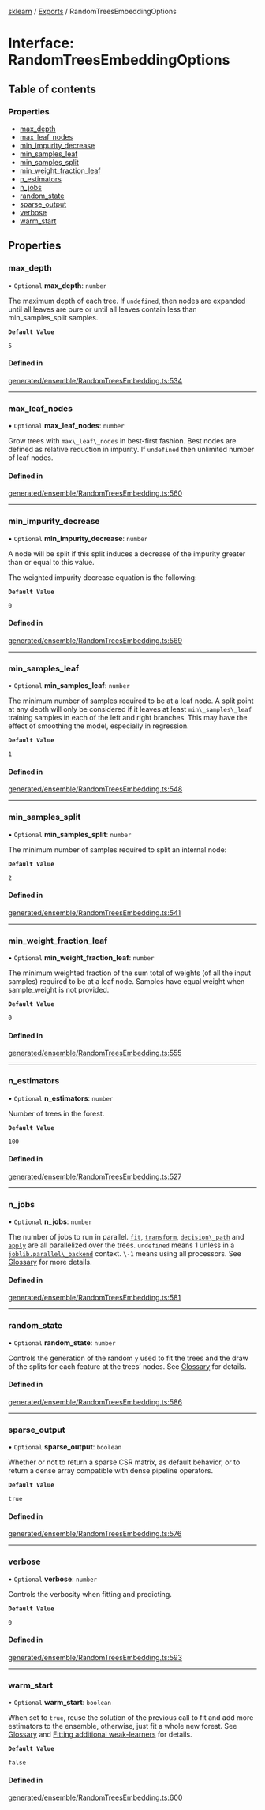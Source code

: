 [sklearn](../readme.md) / [Exports](../modules.md) / RandomTreesEmbeddingOptions

# Interface: RandomTreesEmbeddingOptions

## Table of contents

### Properties

- [max\_depth](RandomTreesEmbeddingOptions.md#max_depth)
- [max\_leaf\_nodes](RandomTreesEmbeddingOptions.md#max_leaf_nodes)
- [min\_impurity\_decrease](RandomTreesEmbeddingOptions.md#min_impurity_decrease)
- [min\_samples\_leaf](RandomTreesEmbeddingOptions.md#min_samples_leaf)
- [min\_samples\_split](RandomTreesEmbeddingOptions.md#min_samples_split)
- [min\_weight\_fraction\_leaf](RandomTreesEmbeddingOptions.md#min_weight_fraction_leaf)
- [n\_estimators](RandomTreesEmbeddingOptions.md#n_estimators)
- [n\_jobs](RandomTreesEmbeddingOptions.md#n_jobs)
- [random\_state](RandomTreesEmbeddingOptions.md#random_state)
- [sparse\_output](RandomTreesEmbeddingOptions.md#sparse_output)
- [verbose](RandomTreesEmbeddingOptions.md#verbose)
- [warm\_start](RandomTreesEmbeddingOptions.md#warm_start)

## Properties

### max\_depth

• `Optional` **max\_depth**: `number`

The maximum depth of each tree. If `undefined`, then nodes are expanded until all leaves are pure or until all leaves contain less than min\_samples\_split samples.

**`Default Value`**

`5`

#### Defined in

[generated/ensemble/RandomTreesEmbedding.ts:534](https://github.com/transitive-bullshit/scikit-learn-ts/blob/367336a/packages/sklearn/src/generated/ensemble/RandomTreesEmbedding.ts#L534)

___

### max\_leaf\_nodes

• `Optional` **max\_leaf\_nodes**: `number`

Grow trees with `max\_leaf\_nodes` in best-first fashion. Best nodes are defined as relative reduction in impurity. If `undefined` then unlimited number of leaf nodes.

#### Defined in

[generated/ensemble/RandomTreesEmbedding.ts:560](https://github.com/transitive-bullshit/scikit-learn-ts/blob/367336a/packages/sklearn/src/generated/ensemble/RandomTreesEmbedding.ts#L560)

___

### min\_impurity\_decrease

• `Optional` **min\_impurity\_decrease**: `number`

A node will be split if this split induces a decrease of the impurity greater than or equal to this value.

The weighted impurity decrease equation is the following:

**`Default Value`**

`0`

#### Defined in

[generated/ensemble/RandomTreesEmbedding.ts:569](https://github.com/transitive-bullshit/scikit-learn-ts/blob/367336a/packages/sklearn/src/generated/ensemble/RandomTreesEmbedding.ts#L569)

___

### min\_samples\_leaf

• `Optional` **min\_samples\_leaf**: `number`

The minimum number of samples required to be at a leaf node. A split point at any depth will only be considered if it leaves at least `min\_samples\_leaf` training samples in each of the left and right branches. This may have the effect of smoothing the model, especially in regression.

**`Default Value`**

`1`

#### Defined in

[generated/ensemble/RandomTreesEmbedding.ts:548](https://github.com/transitive-bullshit/scikit-learn-ts/blob/367336a/packages/sklearn/src/generated/ensemble/RandomTreesEmbedding.ts#L548)

___

### min\_samples\_split

• `Optional` **min\_samples\_split**: `number`

The minimum number of samples required to split an internal node:

**`Default Value`**

`2`

#### Defined in

[generated/ensemble/RandomTreesEmbedding.ts:541](https://github.com/transitive-bullshit/scikit-learn-ts/blob/367336a/packages/sklearn/src/generated/ensemble/RandomTreesEmbedding.ts#L541)

___

### min\_weight\_fraction\_leaf

• `Optional` **min\_weight\_fraction\_leaf**: `number`

The minimum weighted fraction of the sum total of weights (of all the input samples) required to be at a leaf node. Samples have equal weight when sample\_weight is not provided.

**`Default Value`**

`0`

#### Defined in

[generated/ensemble/RandomTreesEmbedding.ts:555](https://github.com/transitive-bullshit/scikit-learn-ts/blob/367336a/packages/sklearn/src/generated/ensemble/RandomTreesEmbedding.ts#L555)

___

### n\_estimators

• `Optional` **n\_estimators**: `number`

Number of trees in the forest.

**`Default Value`**

`100`

#### Defined in

[generated/ensemble/RandomTreesEmbedding.ts:527](https://github.com/transitive-bullshit/scikit-learn-ts/blob/367336a/packages/sklearn/src/generated/ensemble/RandomTreesEmbedding.ts#L527)

___

### n\_jobs

• `Optional` **n\_jobs**: `number`

The number of jobs to run in parallel. [`fit`](#sklearn.ensemble.RandomTreesEmbedding.fit "sklearn.ensemble.RandomTreesEmbedding.fit"), [`transform`](#sklearn.ensemble.RandomTreesEmbedding.transform "sklearn.ensemble.RandomTreesEmbedding.transform"), [`decision\_path`](#sklearn.ensemble.RandomTreesEmbedding.decision_path "sklearn.ensemble.RandomTreesEmbedding.decision_path") and [`apply`](#sklearn.ensemble.RandomTreesEmbedding.apply "sklearn.ensemble.RandomTreesEmbedding.apply") are all parallelized over the trees. `undefined` means 1 unless in a [`joblib.parallel\_backend`](https://joblib.readthedocs.io/en/latest/parallel.html#joblib.parallel_backend "(in joblib v1.3.0.dev0)") context. `\-1` means using all processors. See [Glossary](../../glossary.html#term-n_jobs) for more details.

#### Defined in

[generated/ensemble/RandomTreesEmbedding.ts:581](https://github.com/transitive-bullshit/scikit-learn-ts/blob/367336a/packages/sklearn/src/generated/ensemble/RandomTreesEmbedding.ts#L581)

___

### random\_state

• `Optional` **random\_state**: `number`

Controls the generation of the random `y` used to fit the trees and the draw of the splits for each feature at the trees’ nodes. See [Glossary](../../glossary.html#term-random_state) for details.

#### Defined in

[generated/ensemble/RandomTreesEmbedding.ts:586](https://github.com/transitive-bullshit/scikit-learn-ts/blob/367336a/packages/sklearn/src/generated/ensemble/RandomTreesEmbedding.ts#L586)

___

### sparse\_output

• `Optional` **sparse\_output**: `boolean`

Whether or not to return a sparse CSR matrix, as default behavior, or to return a dense array compatible with dense pipeline operators.

**`Default Value`**

`true`

#### Defined in

[generated/ensemble/RandomTreesEmbedding.ts:576](https://github.com/transitive-bullshit/scikit-learn-ts/blob/367336a/packages/sklearn/src/generated/ensemble/RandomTreesEmbedding.ts#L576)

___

### verbose

• `Optional` **verbose**: `number`

Controls the verbosity when fitting and predicting.

**`Default Value`**

`0`

#### Defined in

[generated/ensemble/RandomTreesEmbedding.ts:593](https://github.com/transitive-bullshit/scikit-learn-ts/blob/367336a/packages/sklearn/src/generated/ensemble/RandomTreesEmbedding.ts#L593)

___

### warm\_start

• `Optional` **warm\_start**: `boolean`

When set to `true`, reuse the solution of the previous call to fit and add more estimators to the ensemble, otherwise, just fit a whole new forest. See [Glossary](../../glossary.html#term-warm_start) and [Fitting additional weak-learners](../ensemble.html#gradient-boosting-warm-start) for details.

**`Default Value`**

`false`

#### Defined in

[generated/ensemble/RandomTreesEmbedding.ts:600](https://github.com/transitive-bullshit/scikit-learn-ts/blob/367336a/packages/sklearn/src/generated/ensemble/RandomTreesEmbedding.ts#L600)
